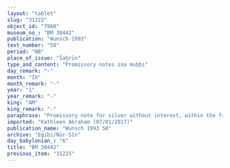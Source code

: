 ```yaml
---
layout: "tablet"
slug: "31222"
object_id: "7960"
museum_no_: "BM 30442"
publication: "Wunsch 1993"
text_number: "58"
period: "NB"
place_of_issue: "Šaḫrīn"
type_and_content: "Promissory notes ina muẖẖi"
day_remark: "-"
month: "IX"
month_remark: "-"
year: "1"
year_remark: "-"
king: "AM"
king_remark: "-"
paraphrase: "Promissory note for silver without interest, within the framework of a business partnership (<em>harrānu</em>)<br /> <strong>B</strong> owes 12 shekels of silver to <strong>A<sub>1</sub></strong> and <strong>A<sub>2</sub></strong>. It is silver that <strong>C</strong> invested in a business partnership (<em>harrānu) </em>and used for the purchase (<em>&scaron;īmu</em>) of a draught animal (a cow) (<em>litti nīri</em>) and its calf. In Addar (XII), he should pay the silver, with an alloy of one-eighth percent, (<em>kaspa &scaron;a bitqa)</em>. He does not have to pay interest (<em>qaqqadu</em>). The payment is secured by the pledge of the debtor&rsquo;s onion field (<em>&scaron;ikittu</em>). Names of two witnesses and the scribe: Marduk-&scaron;umu-uṣur/&Scaron;ama&scaron;-&scaron;umu-ukīn/Sagdidi.&nbsp;<br /> &nbsp;<br /> <strong>A<sub>1 </sub></strong>= Bēl-īpu&scaron;/Rā&scaron;il//Nappāhu; <strong>A<sub>2 </sub></strong>= Madān-&scaron;umu-iddin/Zēria//Nabāya; <strong>B </strong>= Nab&ucirc;-mukīn-zēri/Nab&ucirc;-&scaron;umu-ibni//Pahāru; <strong>C </strong>= Iddin-Marduk"
imported: "Kathleen Abraham (07/01/2017)"
publication_name: "Wunsch 1993 58"
archive: "Egibi/Nūr-Sîn"
day_babylonian_: "6"
title: "BM 30442"
previous_item: "31225"
---
```

